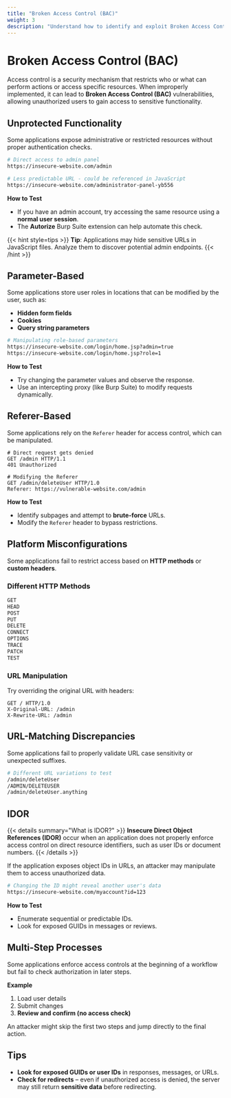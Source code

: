 ```yaml
---
title: "Broken Access Control (BAC)"
weight: 3
description: "Understand how to identify and exploit Broken Access Control flaws, including IDOR, parameter tampering, misconfigured headers, and unprotected admin functionality."
---
```


# Broken Access Control (BAC)

Access control is a security mechanism that restricts who or what can perform actions or access specific resources. When improperly implemented, it can lead to **Broken Access Control (BAC)** vulnerabilities, allowing unauthorized users to gain access to sensitive functionality.

## Unprotected Functionality

Some applications expose administrative or restricted resources without proper authentication checks.

```sh
# Direct access to admin panel
https://insecure-website.com/admin

# Less predictable URL - could be referenced in JavaScript
https://insecure-website.com/administrator-panel-yb556
```

**How to Test**
- If you have an admin account, try accessing the same resource using a **normal user session**.
- The **Autorize** Burp Suite extension can help automate this check.

{{< hint style=tips >}}
**Tip**: Applications may hide sensitive URLs in JavaScript files. Analyze them to discover potential admin endpoints.
{{< /hint >}}

## Parameter-Based

Some applications store user roles in locations that can be modified by the user, such as:

- **Hidden form fields**
- **Cookies**
- **Query string parameters**

```sh
# Manipulating role-based parameters
https://insecure-website.com/login/home.jsp?admin=true
https://insecure-website.com/login/home.jsp?role=1
```

**How to Test**
- Try changing the parameter values and observe the response.
- Use an intercepting proxy (like Burp Suite) to modify requests dynamically.


## Referer-Based

Some applications rely on the `Referer` header for access control, which can be manipulated.

```http
# Direct request gets denied
GET /admin HTTP/1.1
401 Unauthorized

# Modifying the Referer
GET /admin/deleteUser HTTP/1.0
Referer: https://vulnerable-website.com/admin
```

**How to Test**
- Identify subpages and attempt to **brute-force** URLs.
- Modify the `Referer` header to bypass restrictions.

## Platform Misconfigurations

Some applications fail to restrict access based on **HTTP methods** or **custom headers**.

### Different HTTP Methods

```sh
GET
HEAD
POST
PUT
DELETE
CONNECT
OPTIONS
TRACE
PATCH
TEST
```

### URL Manipulation

Try overriding the original URL with headers:

```http
GET / HTTP/1.0
X-Original-URL: /admin
X-Rewrite-URL: /admin
```

## URL-Matching Discrepancies

Some applications fail to properly validate URL case sensitivity or unexpected suffixes.

```sh
# Different URL variations to test
/admin/deleteUser
/ADMIN/DELETEUSER
/admin/deleteUser.anything
```

## IDOR

{{< details summary="What is IDOR?" >}}
**Insecure Direct Object References (IDOR)** occur when an application does not properly enforce access control on direct resource identifiers, such as user IDs or document numbers.
{{< /details >}}

If the application exposes object IDs in URLs, an attacker may manipulate them to access unauthorized data.

```sh
# Changing the ID might reveal another user's data
https://insecure-website.com/myaccount?id=123
```

**How to Test**
- Enumerate sequential or predictable IDs.
- Look for exposed GUIDs in messages or reviews.


## Multi-Step Processes

Some applications enforce access controls at the beginning of a workflow but fail to check authorization in later steps.

**Example**
1. Load user details
2. Submit changes
3. **Review and confirm (no access check)**

An attacker might skip the first two steps and jump directly to the final action.

## Tips

- **Look for exposed GUIDs or user IDs** in responses, messages, or URLs.
- **Check for redirects** – even if unauthorized access is denied, the server may still return **sensitive data** before redirecting.
